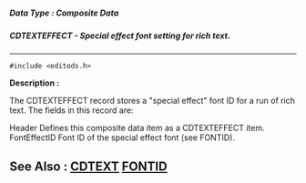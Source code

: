 ##### Data Type : Composite Data
##### CDTEXTEFFECT - Special effect font setting for rich text.
---
```
#include <editods.h>
```
**Description :**

The CDTEXTEFFECT record stores a "special effect" font ID for a run of rich 
text.  The fields in this record are:

Header Defines this composite data item as a CDTEXTEFFECT item.
FontEffectID Font ID of the special effect font (see FONTID).


**See Also :**
[CDTEXT](/reference/Data/CDTEXT)
[FONTID](/reference/Data/FONTID)
---
